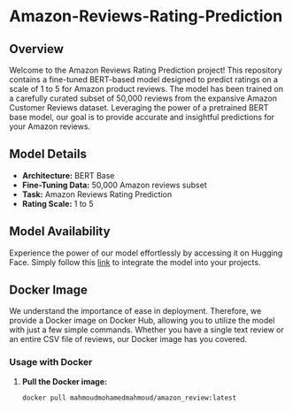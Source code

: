 # Amazon-Reviews-Rating-Prediction
## Overview

Welcome to the Amazon Reviews Rating Prediction project! This repository contains a fine-tuned BERT-based model designed to predict ratings on a scale of 1 to 5 for Amazon product reviews. The model has been trained on a carefully curated subset of 50,000 reviews from the expansive Amazon Customer Reviews dataset. Leveraging the power of a pretrained BERT base model, our goal is to provide accurate and insightful predictions for your Amazon reviews.

## Model Details

- **Architecture:** BERT Base
- **Fine-Tuning Data:** 50,000 Amazon reviews subset
- **Task:** Amazon Reviews Rating Prediction
- **Rating Scale:** 1 to 5

## Model Availability

Experience the power of our model effortlessly by accessing it on Hugging Face. Simply follow this [link](https://huggingface.co/MahmoudMohamed/Amazon_rating_review_model) to integrate the model into your projects.

## Docker Image

We understand the importance of ease in deployment. Therefore, we provide a Docker image on Docker Hub, allowing you to utilize the model with just a few simple commands. Whether you have a single text review or an entire CSV file of reviews, our Docker image has you covered.

### Usage with Docker

1. **Pull the Docker image:**

   ```bash
   docker pull mahmoudmohamedmahmoud/amazon_review:latest


